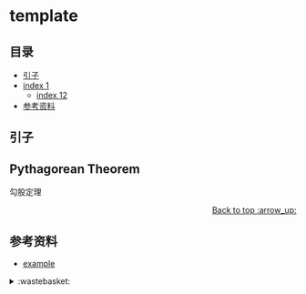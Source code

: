 # template
## <a name="index"></a> 目录
- [引子](#start)
- [index 1](#index1)
  - [index 12](#index12)
- [参考资料](#reference)


## <a name="start"></a> 引子

##  Pythagorean Theorem
勾股定理

<div align="right"><a href="#index">Back to top :arrow_up:</a></div>


## <a name="reference"></a> 参考资料
- [example][url-article-1]


[url-article-1]:https://xxholic.github.io/segment

[url-local-5]:../images/72/help.png

<details>
<summary>:wastebasket:</summary>

看的出来是哪个奥特曼么？

![73-poster][url-local-poster]

</details>

[url-book]:https://book.douban.com/subject/26916012/
[url-local-poster]:../images/73/poster.jpg
